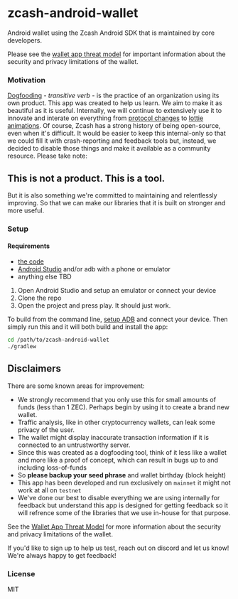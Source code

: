 # zcash-android-wallet
Android wallet using the Zcash Android SDK that is maintained by core developers.

Please see the [wallet app threat
model](https://zcash.readthedocs.io/en/latest/rtd_pages/wallet_threat_model.html)
for important information about the security and privacy limitations of the
wallet.

### Motivation
[Dogfooding](https://en.wikipedia.org/wiki/Eating_your_own_dog_food) - _transitive verb_ -  is the practice of an organization using its own product. This app was created to help us learn. We aim to make it as beautiful as it is useful. Internally, we will continue to extensively use it to innovate and interate on everything from [protocol changes](https://electriccoin.co/blog/introducing-heartwood/) to [lottie animations](https://lottiefiles.com/popular). Of course, Zcash has a strong history of being open-source, even when it's difficult. It would be easier to keep this internal-only so that we could fill it with crash-reporting and feedback tools but, instead, we decided to disable those things and make it available as a community resource. Please take note:

## This is not a product. This is a tool.

But it is also something we're committed to maintaining and relentlessly improving. So that we can make our libraries that it is built on stronger and more useful.

### Setup

#### Requirements
- [the code](https://github.com/zcash/zcash-android-wallet)
- [Android Studio](https://developer.android.com/studio/index.html) and/or adb with a phone or emulator
- anything else TBD


1. Open Android Studio and setup an emulator or connect your device
2. Clone the repo
3. Open the project and press play. It should just work.

To build from the command line, [setup ADB](https://www.xda-developers.com/install-adb-windows-macos-linux/) and connect your device. Then simply run this and it will both build and install the app:
```bash
cd /path/to/zcash-android-wallet
./gradlew
```

## Disclaimers
There are some known areas for improvement:
- We strongly recommend that you only use this for small amounts of funds (less than 1 ZEC). Perhaps begin by using it to create a brand new wallet.
- Traffic analysis, like in other cryptocurrency wallets, can leak some privacy
  of the user.
- The wallet might display inaccurate transaction information if it is connected
  to an untrustworthy server.
- Since this was created as a dogfooding tool, think of it less like a wallet and more like a proof of concept, which can result in bugs up to and including loss-of-funds
- So **please backup your seed phrase** and wallet birthday (block height)
- This app has been developed and run exclusively on `mainnet` it might not work at all on `testnet`
- We've done our best to disable everything we are using internally for feedback but understand this app is designed for getting feedback so it will refrence some of the libraries that we use in-house for that purpose.


See the [Wallet App Threat Model](https://zcash.readthedocs.io/en/latest/rtd_pages/wallet_threat_model.html)
for more information about the security and privacy limitations of the wallet.



If you'd like to sign up to help us test, reach out on discord and let us know! We're always happy to get feedback!
### License
MIT
